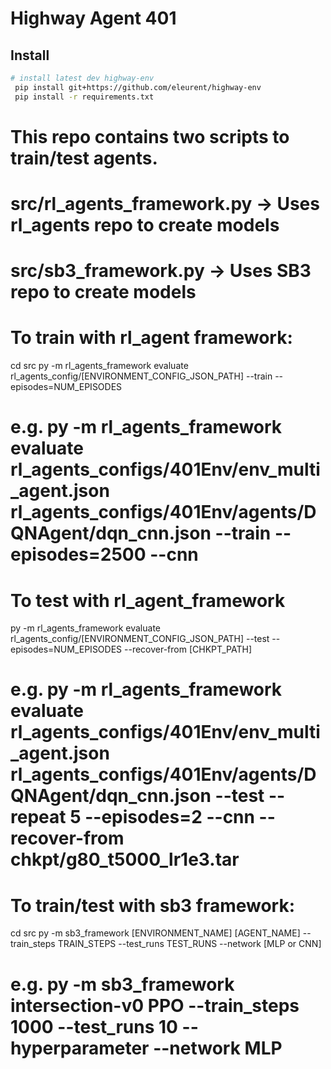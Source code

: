 # Highway Agent 401

## Install

```bash
# install latest dev highway-env 
 pip install git+https://github.com/eleurent/highway-env
 pip install -r requirements.txt
```

# This repo contains two scripts to train/test agents.
# src/rl_agents_framework.py -> Uses rl_agents repo to create models 
# src/sb3_framework.py -> Uses SB3 repo to create models 

# To train with rl_agent framework:
cd src
py -m rl_agents_framework evaluate rl_agents_config/[ENVIRONMENT_CONFIG_JSON_PATH] --train --episodes=NUM_EPISODES
# e.g.  py -m rl_agents_framework evaluate rl_agents_configs/401Env/env_multi_agent.json rl_agents_configs/401Env/agents/DQNAgent/dqn_cnn.json --train --episodes=2500 --cnn
# To test with rl_agent_framework
py -m rl_agents_framework evaluate rl_agents_config/[ENVIRONMENT_CONFIG_JSON_PATH] --test --episodes=NUM_EPISODES --recover-from [CHKPT_PATH]
# e.g. py -m rl_agents_framework evaluate rl_agents_configs/401Env/env_multi_agent.json rl_agents_configs/401Env/agents/DQNAgent/dqn_cnn.json --test --repeat 5 --episodes=2 --cnn --recover-from chkpt/g80_t5000_lr1e3.tar

# To train/test with sb3 framework:
cd src
py -m sb3_framework [ENVIRONMENT_NAME] [AGENT_NAME] --train_steps TRAIN_STEPS --test_runs TEST_RUNS --network [MLP or CNN]
# e.g. py -m sb3_framework intersection-v0 PPO --train_steps 1000 --test_runs 10 --hyperparameter --network MLP